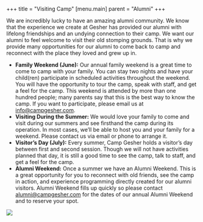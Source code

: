 +++
title = "Visiting Camp"
[menu.main]
parent = "Alumni"
+++

We are incredibly lucky to have an amazing alumni community. We know that the experience we create at Gesher has provided our alumni with lifelong friendships and an undying connection to their camp. We want our alumni to feel welcome to visit their old stomping grounds. That is why we provide many opportunities for our alumni to come back to camp and reconnect with the place they loved and grew up in.

- **Family Weekend (June):** Our annual family weekend is a great time to come to camp with your family. You can stay two nights and have your child(ren) participate in scheduled activities throughout the weekend. You will have the opportunity to tour the camp, speak with staff, and get a feel for the camp. This weekend is attended by more than one hundred people; many parents say that this is the best way to know the camp. If you want to participate, please email us at [info@campgesher.com](mailto:info@campgesher.com).
- **Visiting During the Summer:** We would love your family to come and visit during our summers and see firsthand the camp during its operation. In most cases, we’ll be able to host you and your family for a weekend. Please contact us via email or phone to arrange it.
- **Visitor’s Day (July):** Every summer, Camp Gesher holds a visitor’s day between first and second session. Though we will not have activities planned that day, it is still a good time to see the camp, talk to staff, and get a feel for the camp.
- **Alumni Weekend:** Once a summer we have an Alumni Weekend. This is a great opportunity for you to reconnect with old friends, see the camp in action, and experience programming directly created for our alumni visitors. Alumni Weekend fills up quickly so please contact [alumni@campgesher.com](mailto:alumni@campgesher.com) for the dates of our annual Alumni Weekend and to reserve your spot.

<div class="full-width">
    <img src="/static/images/staylor_DSC6194.jpg" class="w-100">
</div>